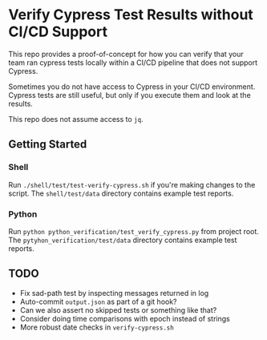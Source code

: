 # Verify Cypress Test Results without CI/CD Support

This repo provides a proof-of-concept for how you can verify that your team ran cypress tests locally within a CI/CD pipeline that does not support Cypress.

Sometimes you do not have access to Cypress in your CI/CD environment.
Cypress tests are still useful, but only if you execute them and look at the results.

This repo does not assume access to `jq`.

## Getting Started

### Shell

Run `./shell/test/test-verify-cypress.sh` if you're making changes to the script.
The `shell/test/data` directory contains example test reports.

### Python

Run `python python_verification/test_verify_cypress.py` from project root.
The `pytyhon_verification/test/data` directory contains example test reports.

## TODO

* Fix sad-path test by inspecting messages returned in log
* Auto-commit `output.json` as part of a git hook?
* Can we also assert no skipped tests or something like that?
* Consider doing time comparisons with epoch instead of strings
* More robust date checks in `verify-cypress.sh`
